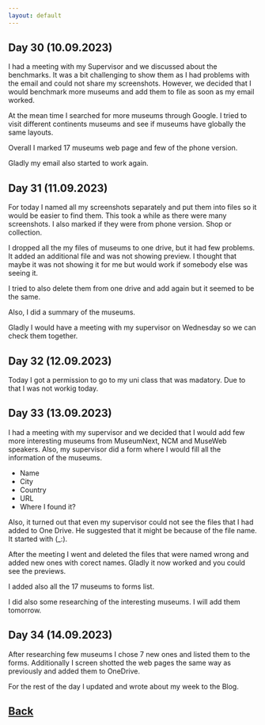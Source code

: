 ```yaml
---
layout: default
---
```


## Day 30 (10.09.2023)

I had a meeting with my Supervisor and we discussed about the benchmarks. It was a bit challenging to show them as I had problems with the email and could not share my screenshots. However, we decided that I would benchmark more museums and add them to file as soon as my email worked.

At the mean time I searched for more museums through Google. I tried to visit different continents museums and see if museums have globally the same layouts.

Overall I marked 17 museums web page and few of the phone version.

Gladly my email also started to work again.

## Day 31 (11.09.2023)

For today I named all my screenshots separately and put them into files so it would be easier to find them. This took a while as there were many screenshots. I also marked if they were from phone version. Shop or collection.

I dropped all the my files of museums to one drive, but it had few problems. It added an additional file and was not showing preview. I thought that maybe it was not showing it for me but would work if somebody else was seeing it.

I tried to also delete them from one drive and add again but it seemed to be the same.

Also, I did a summary of the museums.

Gladly I would have a meeting with my supervisor on Wednesday so we can check them together.

## Day 32 (12.09.2023)

Today I got a permission to go to my uni class that was madatory. Due to that I was not workig today.

## Day 33 (13.09.2023)

I had a meeting with my supervisor and we decided that I would add few more interesting museums from MuseumNext, NCM and MuseWeb speakers. Also, my supervisor did a form where I would fill all the information of the museums.

* Name
* City
* Country
* URL
* Where I found it?

Also, it turned out that even my supervisor could not see the files that I had added to One Drive. He suggested that it might be because of the file name. It started with (_:). 

After the meeting I went and deleted the files that were named wrong and added new ones with corect names. Gladly it now worked and you could see the previews.

I added also all the 17 museums to forms list. 

I did also some researching of the interesting museums. I will add them tomorrow.

## Day 34 (14.09.2023)

After researching few museums I chose 7 new ones and listed them to the forms. Additionally I screen shotted the web pages the same way as previously and added them to OneDrive.

For the rest of the day I updated and wrote about my week  to the Blog.

## [Back](./)

